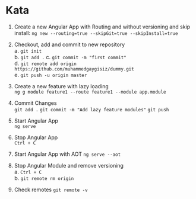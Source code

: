 # Kata

1. Create a new Angular App with Routing and without versioning and skip install: 
`ng new --routing=true --skipGit=true --skipInstall=true`

2. Checkout, add and commit to new repository  
  a. `git init`  
  b. `git add .`
  c. `git commit -m "first commit"`  
  d. `git remote add origin https://github.com/muhammedgaygisiz/dummy.git`  
  e. `git push -u origin master`  
                
3. Create a new feature with lazy loading  
`ng g module feature1 --route feature1 --module app.module`

4. Commit Changes  
`git add .`
`git commit -m "Add lazy feature modules"`
`git push`

5. Start Angular App  
`ng serve`

6. Stop Angular App  
`Ctrl + C`

7. Start Angular App with AOT
`ng serve --aot`

8. Stop Angular Module and remove versioning  
  a. `Ctrl + C`  
  b. `git remote rm origin`

9. Check remotes
`git remote -v`

